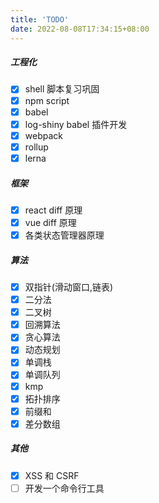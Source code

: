 ```yaml
---
title: 'TODO'
date: 2022-08-08T17:34:15+08:00
---
```


##### 工程化

- [x] shell 脚本复习巩固
- [x] npm script
- [x] babel
- [x] log-shiny babel 插件开发
- [x] webpack
- [x] rollup
- [x] lerna

##### 框架

- [x] react diff 原理
- [x] vue diff 原理
- [x] 各类状态管理器原理

##### 算法

- [x] 双指针(滑动窗口,链表)
- [x] 二分法
- [x] 二叉树
- [x] 回溯算法
- [x] 贪心算法
- [x] 动态规划
- [x] 单调栈
- [x] 单调队列
- [x] kmp
- [x] 拓扑排序
- [x] 前缀和
- [x] 差分数组

##### 其他

- [x] XSS 和 CSRF
- [ ] 开发一个命令行工具
